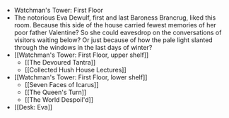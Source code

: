 - Watchman's Tower: First Floor
- The notorious Eva Dewulf, first and last Baroness Brancrug, liked this room. Because this side of the house carried fewest memories of her poor father Valentine? So she could eavesdrop on the conversations of visitors waiting below? Or just because of how the pale light slanted through the windows in the last days of winter?
- [[Watchman's Tower: First Floor, upper shelf]]
	- [[The Devoured Tantra]]
	- [[Collected Hush House Lectures]]
- [[Watchman's Tower: First Floor, lower shelf]]
	- [[Seven Faces of Icarus]]
	- [[The Queen's Turn]]
	- [[The World Despoil'd]]
- [[Desk: Eva]]